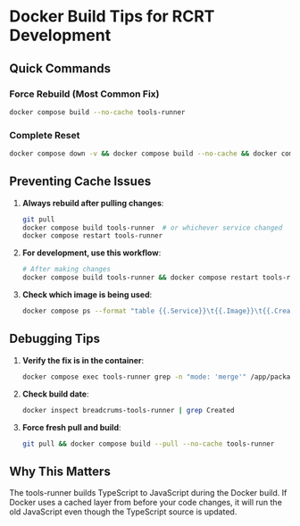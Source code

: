# Docker Build Tips for RCRT Development

## Quick Commands

### Force Rebuild (Most Common Fix)
```bash
docker compose build --no-cache tools-runner
```

### Complete Reset
```bash
docker compose down -v && docker compose build --no-cache && docker compose up -d
```

## Preventing Cache Issues

1. **Always rebuild after pulling changes**:
   ```bash
   git pull
   docker compose build tools-runner  # or whichever service changed
   docker compose restart tools-runner
   ```

2. **For development, use this workflow**:
   ```bash
   # After making changes
   docker compose build tools-runner && docker compose restart tools-runner
   ```

3. **Check which image is being used**:
   ```bash
   docker compose ps --format "table {{.Service}}\t{{.Image}}\t{{.CreatedAt}}"
   ```

## Debugging Tips

1. **Verify the fix is in the container**:
   ```bash
   docker compose exec tools-runner grep -n "mode: 'merge'" /app/packages/tools/dist/registry.js
   ```

2. **Check build date**:
   ```bash
   docker inspect breadcrums-tools-runner | grep Created
   ```

3. **Force fresh pull and build**:
   ```bash
   git pull && docker compose build --pull --no-cache tools-runner
   ```

## Why This Matters

The tools-runner builds TypeScript to JavaScript during the Docker build. If Docker uses a cached layer from before your code changes, it will run the old JavaScript even though the TypeScript source is updated.

